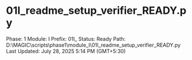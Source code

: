 # 01I_readme_setup_verifier_READY.py

Phase: 1
Module: I
Prefix: 01I_
Status: Ready
Path: D:\MAGIC\scripts\phase1\module_I\01I_readme_setup_verifier_READY.py
Last Updated: July 28, 2025 5:14 PM (GMT+5:30)

